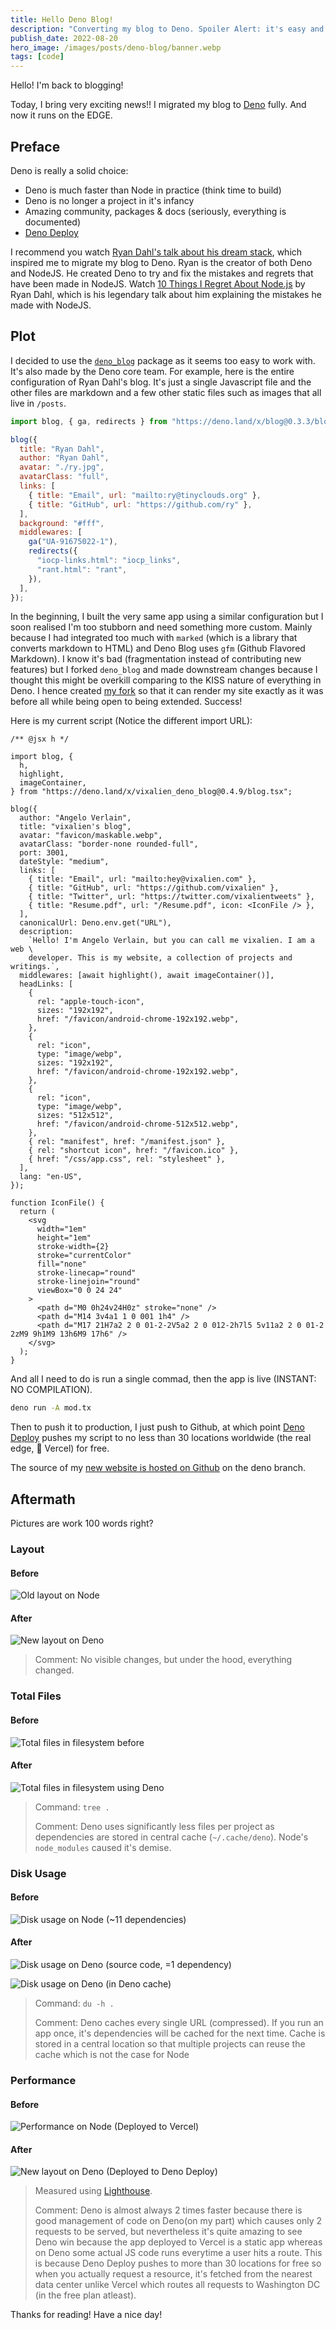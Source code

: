 ```yaml
---
title: Hello Deno Blog!
description: "Converting my blog to Deno. Spoiler Alert: it's easy and fast!"
publish_date: 2022-08-20
hero_image: /images/posts/deno-blog/banner.webp
tags: [code]
---
```


Hello! I'm back to blogging!

Today, I bring very exciting news!! I migrated my blog to [Deno] fully. And now
it runs on the EDGE.

## Preface

Deno is really a solid choice:

- Deno is much faster than Node in practice (think time to build)
- Deno is no longer a project in it's infancy
- Amazing community, packages & docs (seriously, everything is documented)
- [Deno Deploy][deploy]

I recommend you watch [Ryan Dahl's talk about his dream stack][dream-stack],
which inspired me to migrate my blog to Deno. Ryan is the creator of both Deno
and NodeJS. He created Deno to try and fix the mistakes and regrets that have
been made in NodeJS. Watch [10 Things I Regret About Node.js][mistakes] by Ryan
Dahl, which is his legendary talk about him explaining the mistakes he made with
NodeJS.

## Plot

I decided to use the [`deno_blog`][deno_blog] package as it seems too easy to
work with. It's also made by the Deno core team. For example, here is the entire
configuration of Ryan Dahl's blog. It's just a single Javascript file and the
other files are markdown and a few other static files such as images that all
live in `/posts`.

```js
import blog, { ga, redirects } from "https://deno.land/x/blog@0.3.3/blog.tsx";

blog({
  title: "Ryan Dahl",
  author: "Ryan Dahl",
  avatar: "./ry.jpg",
  avatarClass: "full",
  links: [
    { title: "Email", url: "mailto:ry@tinyclouds.org" },
    { title: "GitHub", url: "https://github.com/ry" },
  ],
  background: "#fff",
  middlewares: [
    ga("UA-91675022-1"),
    redirects({
      "iocp-links.html": "iocp_links",
      "rant.html": "rant",
    }),
  ],
});
```

In the beginning, I built the very same app using a similar configuration but I
soon realised I'm too stubborn and need something more custom. Mainly because I
had integrated too much with `marked` (which is a library that converts markdown
to HTML) and Deno Blog uses `gfm` (Github Flavored Markdown). I know it's bad
(fragmentation instead of contributing new features) but I forked `deno_blog`
and made downstream changes because I thought this might be overkill comparing
to the KISS nature of everything in Deno. I hence created [my fork][fork] so
that it can render my site exactly as it was before all while being open to
being extended. Success!

Here is my current script (Notice the different import URL):

```tsx
/** @jsx h */

import blog, {
  h,
  highlight,
  imageContainer,
} from "https://deno.land/x/vixalien_deno_blog@0.4.9/blog.tsx";

blog({
  author: "Angelo Verlain",
  title: "vixalien's blog",
  avatar: "favicon/maskable.webp",
  avatarClass: "border-none rounded-full",
  port: 3001,
  dateStyle: "medium",
  links: [
    { title: "Email", url: "mailto:hey@vixalien.com" },
    { title: "GitHub", url: "https://github.com/vixalien" },
    { title: "Twitter", url: "https://twitter.com/vixalientweets" },
    { title: "Resume.pdf", url: "/Resume.pdf", icon: <IconFile /> },
  ],
  canonicalUrl: Deno.env.get("URL"),
  description:
    `Hello! I'm Angelo Verlain, but you can call me vixalien. I am a web \
    developer. This is my website, a collection of projects and writings.`,
  middlewares: [await highlight(), await imageContainer()],
  headLinks: [
    {
      rel: "apple-touch-icon",
      sizes: "192x192",
      href: "/favicon/android-chrome-192x192.webp",
    },
    {
      rel: "icon",
      type: "image/webp",
      sizes: "192x192",
      href: "/favicon/android-chrome-192x192.webp",
    },
    {
      rel: "icon",
      type: "image/webp",
      sizes: "512x512",
      href: "/favicon/android-chrome-512x512.webp",
    },
    { rel: "manifest", href: "/manifest.json" },
    { rel: "shortcut icon", href: "/favicon.ico" },
    { href: "/css/app.css", rel: "stylesheet" },
  ],
  lang: "en-US",
});

function IconFile() {
  return (
    <svg
      width="1em"
      height="1em"
      stroke-width={2}
      stroke="currentColor"
      fill="none"
      stroke-linecap="round"
      stroke-linejoin="round"
      viewBox="0 0 24 24"
    >
      <path d="M0 0h24v24H0z" stroke="none" />
      <path d="M14 3v4a1 1 0 001 1h4" />
      <path d="M17 21H7a2 2 0 01-2-2V5a2 2 0 012-2h7l5 5v11a2 2 0 01-2 2zM9 9h1M9 13h6M9 17h6" />
    </svg>
  );
}
```

And all I need to do is run a single commad, then the app is live (INSTANT: NO
COMPILATION).

```bash
deno run -A mod.tx
```

Then to push it to production, I just push to Github, at which point
[Deno Deploy][deploy] pushes my script to no less than 30 locations worldwide
(the real edge, 👀 Vercel) for free.

The source of my [new website is hosted on Github][source] on the deno branch.

## Aftermath

Pictures are work 100 words right?

### Layout

#### Before

![Old layout on Node](/images/posts/deno-blog/layout-before.webp)

#### After

![New layout on Deno](/images/posts/deno-blog/layout-after.webp)

> Comment: No visible changes, but under the hood, everything changed.

### Total Files

#### Before

![Total files in filesystem before](/images/posts/deno-blog/files-before.webp)

#### After

![Total files in filesystem using Deno](/images/posts/deno-blog/files-after.webp)

> Command: `tree .`
>
> Comment: Deno uses significantly less files per project as dependencies are
> stored in central cache (`~/.cache/deno`). Node's `node_modules` caused it's
> demise.

### Disk Usage

#### Before

![Disk usage on Node (~11 dependencies)](/images/posts/deno-blog/du-before.webp)

#### After

![Disk usage on Deno (source code, =1 dependency)](/images/posts/deno-blog/du-after.webp)

![Disk usage on Deno (in Deno cache)](/images/posts/deno-blog/du-after-cache.webp)

> Command: `du -h .`
>
> Comment: Deno caches every single URL (compressed). If you run an app once,
> it's dependencies will be cached for the next time. Cache is stored in a
> central location so that multiple projects can reuse the cache which is not
> the case for Node

### Performance

#### Before

![Performance on Node (Deployed to Vercel)](/images/posts/deno-blog/perf-before.webp)

#### After

![New layout on Deno (Deployed to Deno Deploy)](/images/posts/deno-blog/perf-after.webp)

> Measured using [Lighthouse](https://web.dev/measure).
>
> Comment: Deno is almost always 2 times faster because there is good management
> of code on Deno(on my part) which causes only 2 requests to be served, but
> nevertheless it's quite amazing to see Deno win because the app deployed to
> Vercel is a static app whereas on Deno some actual JS code runs everytime a
> user hits a route. This is because Deno Deploy pushes to more than 30
> locations for free so when you actually request a resource, it's fetched from
> the nearest data center unlike Vercel which routes all requests to Washington
> DC (in the free plan atleast).

Thanks for reading! Have a nice day!

[deno]: https://deno.land
[deploy]: https://deno.com/deploy
[dream-stack]: https://www.youtube.com/watch?v=3NR9Spj0DmQ
[deno_blog]: https://github.com/denoland/deno_blog
[mistakes]: https://www.youtube.com/watch?v=M3BM9TB-8yA
[fork]: https:/github.com/vixalien/vixalien_deno_blog/
[source]: https://github.com/vixalien/dotio2/tree/deno

